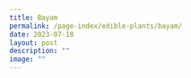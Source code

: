 ```yaml
---
title: Bayam
permalink: /page-index/edible-plants/bayam/
date: 2023-07-18
layout: post
description: ""
image: ""
---
```

